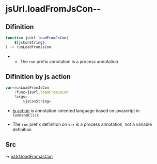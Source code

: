 # jsUrl.loadFromJsCon--

## Difinition

```js.js
function jsUrl.loadFromJsCon(
	${jsConString},
) -> runLoadFromJsCon
```

- - The `run` prefix annotation is a process annotation


## Difinition by js action

```js.js
var=runLoadFromJsCon
	?func=jsUrl.loadFromJsCon
	?args=
		&jsConString=
```

- [js action](#) is annotation-oriented language based on javascript in `CommandClick`

- The `run` prefix definition on `var` is a process annotation, not a variable definition

## Src

-> [jsUrl.loadFromJsCon](https://github.com/puutaro/CommandClick/blob/master/app/src/main/java/com/puutaro/commandclick/fragment_lib/terminal_fragment/js_interface/JsUrl.kt#L161)


